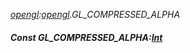 _[opengl](../../modules/opengl/opengl-module.md):[opengl](../../modules/opengl/opengl-module.md).GL\_COMPRESSED\_ALPHA_
##### Const GL\_COMPRESSED\_ALPHA:[Int](../../modules/wonkey/wonkey-types-int.md)

